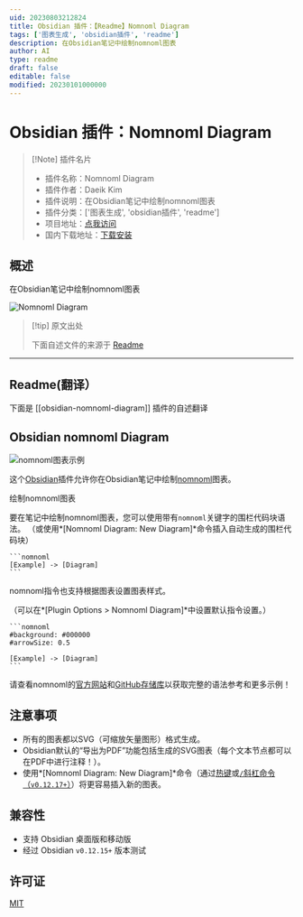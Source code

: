 ```yaml
---
uid: 20230803212824
title: Obsidian 插件：【Readme】Nomnoml Diagram
tags: ['图表生成', 'obsidian插件', 'readme']
description: 在Obsidian笔记中绘制nomnoml图表
author: AI
type: readme
draft: false
editable: false
modified: 20230101000000
---
```


# Obsidian 插件：Nomnoml Diagram

> [!Note] 插件名片
> - 插件名称：Nomnoml Diagram
> - 插件作者：Daeik Kim
> - 插件说明：在Obsidian笔记中绘制nomnoml图表
> - 插件分类：['图表生成', 'obsidian插件', 'readme']
> - 项目地址：[点我访问](https://github.com/Daeik/obsidian-nomnoml-diagram)
> - 国内下载地址：[下载安装](https://pkmer.cn/products/plugin/pluginMarket/?obsidian-nomnoml-diagram)

## 概述

在Obsidian笔记中绘制nomnoml图表

![Nomnoml Diagram](https://cdn.pkmer.cn/covers/obsidian-nomnoml-diagram.gif!pkmer)

> [!tip] 原文出处
> 
>下面自述文件的来源于 [Readme](https://ghproxy.net/https://raw.githubusercontent.com/Daeik/obsidian-nomnoml-diagram/main/README.md)
> 

---

## Readme(翻译）

下面是 [[obsidian-nomnoml-diagram]] 插件的自述翻译



## Obsidian nomnoml Diagram

![nomnoml图表示例](https://raw.githubusercontent.com/Daeik/obsidian-nomnoml-diagram/main/images/nomnoml-diagram-example.gif)

这个[Obsidian](https://obsidian.md/)插件允许你在Obsidian笔记中绘制[nomnoml](https://www.nomnoml.com/)图表。

绘制nomnoml图表

要在笔记中绘制nomnoml图表，您可以使用带有`nomnoml`关键字的围栏代码块语法。 （或使用*[Nomnoml Diagram: New Diagram]*命令插入自动生成的围栏代码块）

    ```nomnoml
    [Example] -> [Diagram]
    ```

nomnoml指令也支持根据图表设置图表样式。

（可以在*[Plugin Options > Nomnoml Diagram]*中设置默认指令设置。）

    ```nomnoml
    #background: #000000
    #arrowSize: 0.5

    [Example] -> [Diagram]
    ```

请查看nomnoml的[官方网站](https://www.nomnoml.com/)和[GitHub存储库](https://github.com/skanaar/nomnoml)以获取完整的语法参考和更多示例！

## 注意事项

- 所有的图表都以SVG（可缩放矢量图形）格式生成。
- Obsidian默认的“导出为PDF”功能包括生成的SVG图表（每个文本节点都可以在PDF中进行注释！）。
- 使用*[Nomnoml Diagram: New Diagram]*命令（通过[热键](https://help.obsidian.md/How+to/Use+hotkeys)或[`/`斜杠命令（`v0.12.17+`）](https://forum.obsidian.md/t/obsidian-release-v0-12-17/25270)）将更容易插入新的图表。

## 兼容性

- 支持 Obsidian 桌面版和移动版
- 经过 Obsidian `v0.12.15+` 版本测试

## 许可证

[MIT](./LICENSE)



